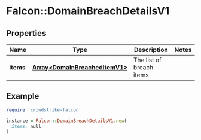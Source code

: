 # Falcon::DomainBreachDetailsV1

## Properties

| Name | Type | Description | Notes |
| ---- | ---- | ----------- | ----- |
| **items** | [**Array&lt;DomainBreachedItemV1&gt;**](DomainBreachedItemV1.md) | The list of breach items |  |

## Example

```ruby
require 'crowdstrike-falcon'

instance = Falcon::DomainBreachDetailsV1.new(
  items: null
)
```

